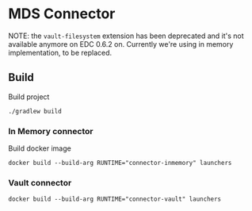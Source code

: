 # MDS Connector

NOTE: the `vault-filesystem` extension has been deprecated and it's not available anymore on EDC 0.6.2 on. Currently we're
using in memory implementation, to be replaced. 

## Build

Build project
```
./gradlew build
```

### In Memory connector

Build docker image
```
docker build --build-arg RUNTIME="connector-inmemory" launchers
```

### Vault connector
```
docker build --build-arg RUNTIME="connector-vault" launchers
```
